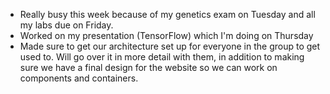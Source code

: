 - Really busy this week because of my genetics exam on Tuesday and all my labs due on Friday.
- Worked on my presentation (TensorFlow) which I'm doing on Thursday
- Made sure to get our architecture set up for everyone in the group to get used to. Will go over it in more detail
with them, in addition to making sure we have a final design for the website so we can work on components and containers.
